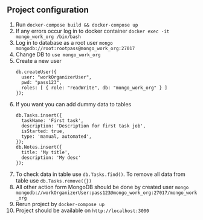 ## Project configuration
1. Run `docker-compose build && docker-compose up`
2. If any errors occur log in to docker container `docker exec -it mongo_work_org /bin/bash`
3. Log in to database as a root user `mongo mongodb://root:rootpass@mongo_work_org:27017`
4. Change DB to `use mongo_work_org` 
5. Create a new user 
   ```
   db.createUser({
     user: "workOrganizerUser",
     pwd: "pass123",
     roles: [ { role: "readWrite", db: "mongo_work_org" } ]
   });
   ```
6. If you want you can add dummy data to tables
   ```
   db.Tasks.insert({
     taskName: 'First task',
     description: 'Description for first task job',
     isStarted: true,
     type: 'manual, automated',
   });
   db.Notes.insert({
     title: 'My title',
     description: 'My desc'
   });
   ```
7. To check data in table use `db.Tasks.find()`. To remove all data from table use `db.Tasks.remove({})`
8. All other action form MongoDB should be done by created user `mongo mongodb://workOrganizerUser:pass123@mongo_work_org:27017/mongo_work_org`
9. Rerun project by `docker-compose up`
10. Project should be available on `http://localhost:3000`
